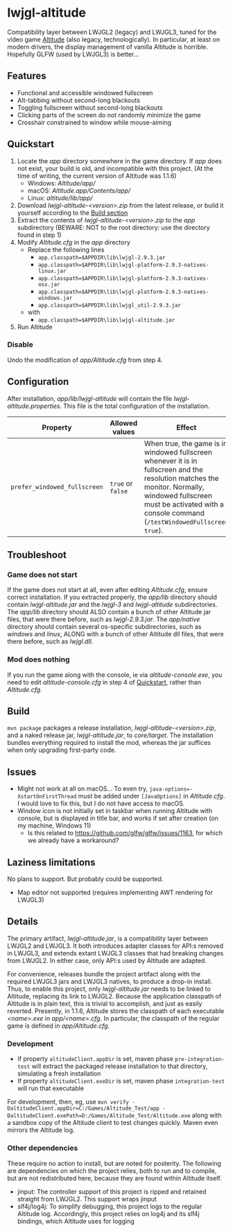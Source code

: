 # lwjgl-altitude

Compatibility layer between LWJGL2 (legacy) and LWJGL3, tuned for the video game [Altitude](https://altitudegame.com/) (also legacy, technologically). In particular, at least on modern drivers, the display management of vanilla Altitude is horrible. Hopefully GLFW (used by LWJGL3) is better...

## Features

* Functional and accessible windowed fullscreen
* Alt-tabbing without second-long blackouts
* Toggling fullscreen without second-long blackouts
* Clicking parts of the screen do not randomly minimize the game
* Crosshair constrained to window while mouse-aiming

## Quickstart

1. Locate the _app_ directory somewhere in the game directory. If _app_ does not exist, your build is old, and incompatible with this project. (At the time of writing, the current version of Altitude was 1.1.6)
   * Windows: _Altitude/app/_
   * macOS: _Altitude.app/Contents/app/_
   * Linux: _altitude/lib/app/_
2. Download _lwjgl-altitude-\<version\>.zip_ from the latest release, or build it yourself according to the [Build section](#build)
3. Extract the contents of _lwjgl-altitude-\<version\>.zip_ to the _app_ subdirectory (BEWARE: NOT to the root directory: use the directory found in step 1)
4. Modify _Altitude.cfg_ in the _app_ directory
   * Replace the following lines
     * `app.classpath=$APPDIR\lib\lwjgl-2.9.3.jar`
     * `app.classpath=$APPDIR\lib\lwjgl-platform-2.9.3-natives-linux.jar`
     * `app.classpath=$APPDIR\lib\lwjgl-platform-2.9.3-natives-osx.jar`
     * `app.classpath=$APPDIR\lib\lwjgl-platform-2.9.3-natives-windows.jar`
     * `app.classpath=$APPDIR\lib\lwjgl_util-2.9.3.jar`
   * with
     * `app.classpath=$APPDIR\lib\lwjgl-altitude.jar`
5. Run Altitude

### Disable

Undo the modification of _app/Altitude.cfg_ from step 4.

## Configuration

After installation, _app/lib/lwjgl-altitude_ will contain the file _lwjgl-altitude.properties_. This file is the total configuration of the installation.

| Property                     | Allowed values    | Effect                                                                                                                                                                                                                      |
|------------------------------|-------------------|-----------------------------------------------------------------------------------------------------------------------------------------------------------------------------------------------------------------------------|
| `prefer_windowed_fullscreen` | `true` or `false` | When true, the game is in windowed fullscreen whenever it is in fullscreen and the resolution matches the monitor. Normally, windowed fullscreen must be activated with a console command (`/testWindowedFullscreen true`). |

## Troubleshoot

### Game does not start
If the game does not start at all, even after editing _Altitude.cfg_, ensure correct installation. If you extracted properly, the _app/lib_ directory should contain _lwjgl-altitude.jar_ and the _lwjgl-3_ and _lwjgl-altitude_ subdirectories. The _app/lib_ directory should ALSO contain a bunch of other Altitude jar files, that were there before, such as _lwjgl-2.9.3.jar_. The _app/native_ directory should contain several os-specific subdirectories, such as _windows_ and _linux_, ALONG with a bunch of other Altitude dll files, that were there before, such as _lwjgl.dll_.

### Mod does nothing

If you run the game along with the console, ie via _altitude-console.exe_, you need to edit _altitude-console.cfg_ in step 4 of [Quickstart](#quickstart), rather than _Altitude.cfg_.

## Build

`mvn package` packages a release installation, _lwjgl-altitude-\<version\>.zip_, and a naked release jar, _lwjgl-altitude.jar_, to _core/target_. The installation bundles everything required to install the mod, whereas the jar suffices when only upgrading first-party code.

## Issues

* Might not work at all on macOS... To even try, `java-options=-XstartOnFirstThread` must be added under `[JavaOptions]` in _Altitude.cfg_. I would love to fix this, but I do not have access to macOS.
* Window icon is not initially set in taskbar when running Altitude with console, but is displayed in title bar, and works if set after creation (on my machine, Windows 11)
  * Is this related to https://github.com/glfw/glfw/issues/1163, for which we already have a workaround?

## Laziness limitations

No plans to support. But probably could be supported.

* Map editor not supported (requires implementing AWT rendering for LWJGL3)

## Details

The primary artifact, _lwjgl-altitude.jar_, is a compatibility layer between LWJGL2 and LWJGL3. It both introduces adapter classes for API:s removed in LWJGL3, and extends extant LWJGL3 classes that had breaking changes from LWJGL2. In either case, only API:s used by Altitude are adapted.

For convenience, releases bundle the project artifact along with the required LWJGL3 jars and LWJGL3 natives, to produce a drop-in install. Thus, to enable this project, only _lwjgl-altitude.jar_ needs to be linked to Altitude, replacing its link to LWJGL2. Because the application classpath of Altitude is in plain text, this is trivial to accomplish, and just as easily reverted. Presently, in 1.1.6, Altitude stores the classpath of each executable _\<name\>.exe_ in _app/\<name\>.cfg_. In particular, the classpath of the regular game is defined in _app/Altitude.cfg_.

### Development

* If property `altitudeClient.appDir` is set, maven phase `pre-integration-test` will extract the packaged release installation to that directory, simulating a fresh installation
* If property `altitudeClient.exeDir` is set, maven phase `integration-test` will run that executable

For development, then, eg, use `mvn verify -DaltitudeClient.appDir=C:/Games/Altitude_Test/app -DaltitudeClient.exePath=D:/Games/Altitude_Test/Altitude.exe` along with a sandbox copy of the Altitude client to test changes quickly. Maven even mirrors the Altitude log.

### Other dependencies

These require no action to install, but are noted for posterity. The following are dependencies on which the project relies, both to run and to compile, but are not redistributed here, because they are found within Altitude itself.

* jinput: The controller support of this project is ripped and retained straight from LWJGL2. This support wraps jinput
* slf4j/log4j: To simplify debugging, this project logs to the regular Altitude log. Accordingly, this project relies on log4j and its slf4j bindings, which Altitude uses for logging
